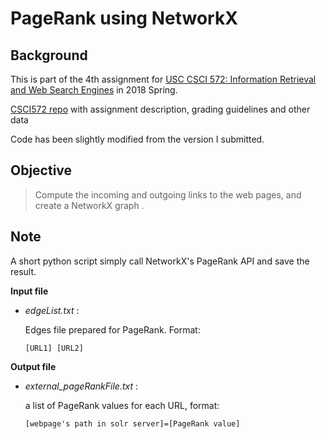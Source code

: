 # PageRank using NetworkX

## Background

This is part of the 4th assignment for [USC CSCI 572: Information Retrieval and Web Search Engines](http://www-scf.usc.edu/~csci572/) in 2018 Spring.

[CSCI572 repo](https://github.com/dazingwill/CSCI572) with assignment description, grading guidelines and other data



Code has been slightly modified from the version I submitted.

## Objective

> Compute the incoming and outgoing links to the web pages, and create a NetworkX graph .

## Note

A short python script simply call NetworkX's PageRank API and save the result.

**Input file**

* *edgeList.txt* : 

  Edges file prepared for PageRank. Format:

  ```
  [URL1] [URL2]
  ```

**Output file**

- *external_pageRankFile.txt* :

  a list of PageRank values for each URL, format:

  ```
  [webpage's path in solr server]=[PageRank value]
  ```

